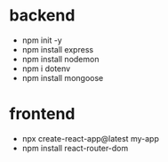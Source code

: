 # backend
- npm init -y
- npm install express
- npm install nodemon
- npm i dotenv
- npm install mongoose


# frontend
- npx create-react-app@latest my-app
- npm install react-router-dom